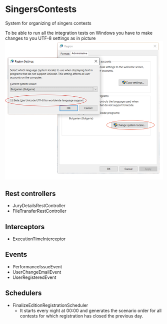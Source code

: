 # SingersContests
System for organizing of singers contests

  To be able to run all the integration tests on Windows you have to make changes to you UTF-8 settings as in picture
  ![Figure](https://github.com/NikolayKostadinov/SingersContests/blob/main/UTF-8%20Settings.png)

## Rest controllers
- JuryDetailsRestController
- FileTransferRestController 

## Interceptors
- ExecutionTimeInterceptor

## Events
- PerformanceIssueEvent
- UserChangeEmailEvent
- UserRegisteredEvent

## Schedulers
- FinalizeEditionRegistrationScheduler
   - It starts every night at 00:00 and generates the scenario order for all contests for which registration has closed the previous day.

